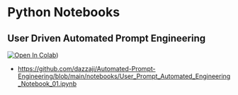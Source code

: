 # Python Notebooks

## User Driven Automated Prompt Engineering

[![Open In Colab]([https://colab.research.google.com/assets/colab-badge.svg)](https://colab.research.google.com/drive/1b2dRwlqJ4nJOUnuEgRkLLFO8zlr3i9kq?usp=sharing))

* https://github.com/dazzaji/Automated-Prompt-Engineering/blob/main/notebooks/User_Prompt_Automated_Engineering_Notebook_01.ipynb

